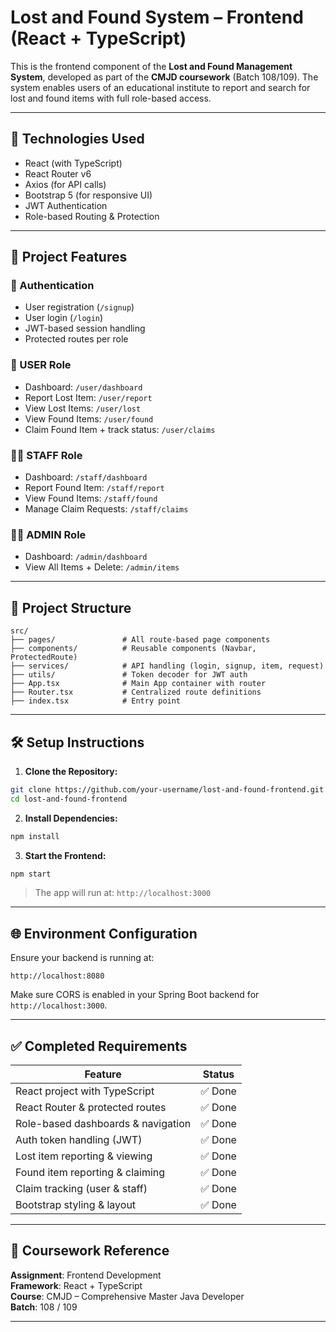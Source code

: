 # Lost and Found System – Frontend (React + TypeScript)

This is the frontend component of the **Lost and Found Management System**, developed as part of the **CMJD coursework** (Batch 108/109). The system enables users of an educational institute to report and search for lost and found items with full role-based access.

---

## 🚀 Technologies Used

- React (with TypeScript)
- React Router v6
- Axios (for API calls)
- Bootstrap 5 (for responsive UI)
- JWT Authentication
- Role-based Routing & Protection

---

## 🧩 Project Features

### 🔐 Authentication
- User registration (`/signup`)
- User login (`/login`)
- JWT-based session handling
- Protected routes per role

### 👤 USER Role
- Dashboard: `/user/dashboard`
- Report Lost Item: `/user/report`
- View Lost Items: `/user/lost`
- View Found Items: `/user/found`
- Claim Found Item + track status: `/user/claims`

### 🧑‍🔧 STAFF Role
- Dashboard: `/staff/dashboard`
- Report Found Item: `/staff/report`
- View Found Items: `/staff/found`
- Manage Claim Requests: `/staff/claims`

### 👨‍💼 ADMIN Role
- Dashboard: `/admin/dashboard`
- View All Items + Delete: `/admin/items`

---

## 📁 Project Structure

```
src/
├── pages/               # All route-based page components
├── components/          # Reusable components (Navbar, ProtectedRoute)
├── services/            # API handling (login, signup, item, request)
├── utils/               # Token decoder for JWT auth
├── App.tsx              # Main App container with router
├── Router.tsx           # Centralized route definitions
├── index.tsx            # Entry point
```

---

## 🛠️ Setup Instructions

1. **Clone the Repository:**

```bash
git clone https://github.com/your-username/lost-and-found-frontend.git
cd lost-and-found-frontend
```

2. **Install Dependencies:**

```bash
npm install
```

3. **Start the Frontend:**

```bash
npm start
```

> The app will run at: `http://localhost:3000`

---

## 🌐 Environment Configuration

Ensure your backend is running at:
```
http://localhost:8080
```

Make sure CORS is enabled in your Spring Boot backend for `http://localhost:3000`.

---

## ✅ Completed Requirements

| Feature                                | Status |
|----------------------------------------|--------|
| React project with TypeScript          | ✅ Done |
| React Router & protected routes        | ✅ Done |
| Role-based dashboards & navigation     | ✅ Done |
| Auth token handling (JWT)              | ✅ Done |
| Lost item reporting & viewing          | ✅ Done |
| Found item reporting & claiming        | ✅ Done |
| Claim tracking (user & staff)          | ✅ Done |
| Bootstrap styling & layout             | ✅ Done |

---

## 📝 Coursework Reference

**Assignment**: Frontend Development  
**Framework**: React + TypeScript  
**Course**: CMJD – Comprehensive Master Java Developer  
**Batch**: 108 / 109

---
